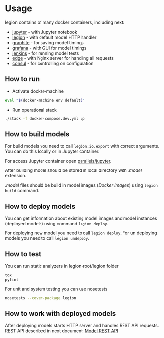 # Usage
legion contains of many docker containers, including next:
* [jupyter](jupyter.md) - with Jupyter notebook
* [legion](legion.md) - with default model HTTP handler
* [graphite](grafana_and_graphite.md) - for saving model timings
* [grafana](grafana_and_graphite.md) - with GUI for model timings
* [jenkins](jenkins.md) - for running model tests
* [edge](edge.md) - with Nginx server for handling all requests
* [consul](consul.md) - for controlling on configuration


## How to run
* Activate docker-machine
```bash
eval "$(docker-machine env default)"
```
* Run operational stack
```bash
./stack -f docker-compose.dev.yml up
```

## How to build models
For build models you need to call `legion.io.export` with correct arguments.
You can do this locally or in Jupyter container.

For access Jupyter container open [parallels/jupyter](http://parallels/jupyter).

After building model should be stored in local directory with *.model* extension.

*.model* files should be build in model images (*Docker images*) 
using `legion build` command.

## How to deploy models
You can get information about existing model images and model instances (deployed models)
using command `legion deploy`. 

For deploying new model you need to call `legion deploy`.
For un deploying models you need to call `legion undeploy`.

## How to test
You can run static analyzers in legion-root/legion folder
```bash
tox
pylint
```
For unit and system testing you can use nosetests
```bash
nosetests --cover-package legion
```

## How to work with deployed models
After deploying models starts HTTP server and handles REST API requests.
REST API described in next document: [Model REST API](model_rest_api.md)